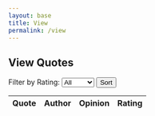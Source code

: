 ```yaml
---
layout: base
title: View
permalink: /view
---
```


<div class="container">
  <h2>View Quotes</h2>
  <label for="ratingFilter">Filter by Rating:</label>
  <select id="ratingFilter" onchange="fetchAndSortQuotes()">
    <option value="all">All</option>
    <option value="5">5 Stars</option>
    <option value="4">4 Stars</option>
    <option value="3">3 Stars</option>
    <option value="2">2 Stars</option>
    <option value="1">1 Star</option>
  </select>
  <button class="filter-button" onclick="fetchAndSortQuotes()">Sort</button>

  <table>
    <thead>
      <tr>
        <th>Quote</th>
        <th>Author</th>
        <th>Opinion</th>
        <th>Rating</th>
      </tr>
    </thead>
    <tbody id="quotes_list">
    </tbody>
  </table>
</div>

<script>
  // Function to fetch quotes and sort them based on the selected rating
  function fetchAndSortQuotes() {
    const selectedRating = document.getElementById("ratingFilter").value;

    // Fetch the quotes from the backend
    fetch("http://127.0.0.1:8432/api/quotes/read")
      .then(response => {
        if (response.ok) {
          return response.json();
        } else {
          console.error('Fetch response not ok');
          throw new Error('Fetch response not ok');
        }
      })
      .then(quotes_json_list => {
        // If a specific rating is selected, sort the quotes
        if (selectedRating !== "all") {
          quotes_json_list = selectionSortQuotes(quotes_json_list, selectedRating);
        }
        // Display the sorted quotes
        showQuotesTable(quotes_json_list);
      })
      .catch(error => {
        console.error('Error fetching data:', error);
        document.getElementById("quotes_list").innerHTML = "Error fetching quotes";
      });
  }
function selectionSortQuotes(quotes, rating) {
    // Get the number of quotes
    let n = quotes.length;
    
    // Selection sort algorithm to sort quotes by rating in descending order
    for (let i = 0; i < n; i++) {
        // Assume the current position is the maximum
        let maxIdx = i;
        
        // Find the maximum element in the unsorted part of the array
        for (let j = i + 1; j < n; j++) {
            // If the current element has a higher rating, update maxIdx
            if (quotes[j].rating > quotes[maxIdx].rating) {
                maxIdx = j;
            }
        }
        
        // If the maximum element is not already in the current position, swap them
        if (maxIdx !== i) {
            let temp = quotes[i]; // Temporarily store the current element
            quotes[i] = quotes[maxIdx]; // Move the maximum element to the current position
            quotes[maxIdx] = temp; // Move the current element to the maximum element's position
        }
    }
    
    // Filter the sorted quotes to prioritize those with the selected rating
    // First, get all quotes with the selected rating
    let sortedQuotes = quotes.filter(quote => quote.rating == rating);
    
    // Then, add all other quotes that do not have the selected rating
    sortedQuotes = sortedQuotes.concat(quotes.filter(quote => quote.rating != rating));
    
    // Return the sorted and prioritized list of quotes
    return sortedQuotes;
}

  // Function to display quotes in the table
  function showQuotesTable(quotes_json_list) {
    let tblBody = '';
    quotes_json_list.forEach(quote => {
      tblBody += `
        <tr>
          <td>${quote.quotename}</td>
          <td>${quote.quoteauthor}</td>
          <td>${quote.opinion}</td>
          <td>${'★'.repeat(quote.rating)}</td>
        </tr>
      `;
    });
    document.getElementById("quotes_list").innerHTML = tblBody;
  }
</script>
